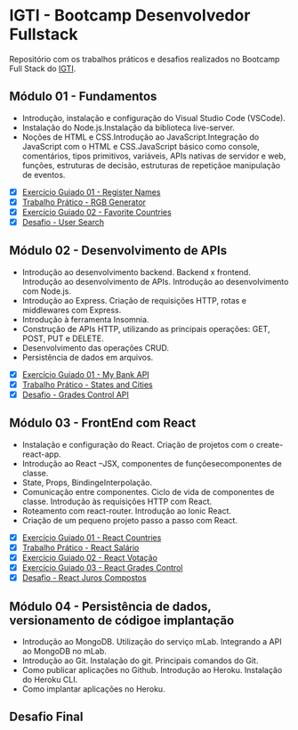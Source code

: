 # IGTI - Bootcamp Desenvolvedor Fullstack

Repositório com os trabalhos práticos e desafios realizados no Bootcamp Full Stack do [IGTI](https://www.igti.com.br/).

## Módulo 01 - Fundamentos

- Introdução, instalação e configuração do Visual Studio Code (VSCode). 
- Instalação do Node.js.Instalação da biblioteca live-server.
- Noções de HTML e CSS.Introdução ao JavaScript.Integração do JavaScript com o HTML e CSS.JavaScript básico como console, comentários, tipos primitivos, variáveis,  APIs  nativas  de  servidor  e  web,  funções,  estruturas  de  decisão, estruturas de repetiçãoe manipulação de eventos.

- [x] [Exercício Guiado 01 - Register Names](https://oliviaresende.github.io/Bootcamp-Full-Stack-IGTI/Register-names/)
- [x] [Trabalho Prático - RGB Generator](https://oliviaresende.github.io/Bootcamp-Full-Stack-IGTI/RGB-Generator/)
- [x] [Exercício Guiado 02 - Favorite Countries](https://oliviaresende.github.io/Bootcamp-Full-Stack-IGTI/Favorite-Countries/)
- [x] [Desafio - User Search](https://oliviaresende.github.io/Bootcamp-Full-Stack-IGTI/User-Search/)

## Módulo 02 - Desenvolvimento de APIs

- Introdução  ao  desenvolvimento  backend.  Backend  x  frontend.  Introdução  ao desenvolvimento de APIs. Introdução ao desenvolvimento com Node.js.
- Introdução ao Express. Criação de requisições HTTP, rotas e middlewares com Express.
- Introdução  à  ferramenta  Insomnia.  
- Construção  de  APIs  HTTP,  utilizando  as principais operações: GET, POST, PUT e DELETE.
- Desenvolvimento das operações CRUD.
- Persistência de dados em arquivos. 

- [x] [Exercício Guiado 01 - My Bank API](https://github.com/oliviaresende/Bootcamp-Full-Stack-IGTI/tree/master/My-bank-api)
- [x] [Trabalho Prático - States and Cities](https://github.com/oliviaresende/Bootcamp-Full-Stack-IGTI/tree/master/State-and-Cities)
- [x] [Desafio - Grades Control API](https://github.com/oliviaresende/Bootcamp-Full-Stack-IGTI/tree/master/Grades-control-api)

## Módulo 03 - FrontEnd com React

- Instalação e configuração do React. Criação de projetos com o create-react-app. 
- Introdução  ao  React –JSX, componentes  de funçõesecomponentes  de classe.
- State, Props, BindingeInterpolação. 
- Comunicação  entre  componentes.  Ciclo  de  vida  de  componentes  de  classe. Introdução às requisições HTTP com React. 
- Roteamento com react-router. Introdução ao Ionic React.
- Criação de um pequeno projeto passo a passo com React. 

- [x] [Exercício Guiado 01 - React Countries](https://github.com/oliviaresende/Bootcamp-Full-Stack-IGTI/tree/master/react-countries)
- [x] [Trabalho Prático - React Salário](https://github.com/oliviaresende/Bootcamp-Full-Stack-IGTI/tree/master/react-salario)
- [x] [Exercício Guiado 02 - React Votação](https://github.com/oliviaresende/Bootcamp-Full-Stack-IGTI/tree/master/react-votacao)
- [x] [Exercício Guiado 03 - React Grades Control](https://github.com/oliviaresende/Bootcamp-Full-Stack-IGTI/tree/master/react-grades-control)
- [x] [Desafio - React Juros Compostos](https://github.com/oliviaresende/Bootcamp-Full-Stack-IGTI/tree/master/react-juros-compostos)

## Módulo 04 - Persistência de dados, versionamento de códigoe implantação

- Introdução  ao  MongoDB.  Utilização  do  serviço  mLab.  Integrando  a  API  ao MongoDB no mLab.
- Introdução ao Git. Instalação do git. Principais comandos do Git.
- Como  publicar  aplicações  no  Github.  Introdução  ao  Heroku.  Instalação  do Heroku CLI.
- Como implantar aplicações no Heroku.

## Desafio Final